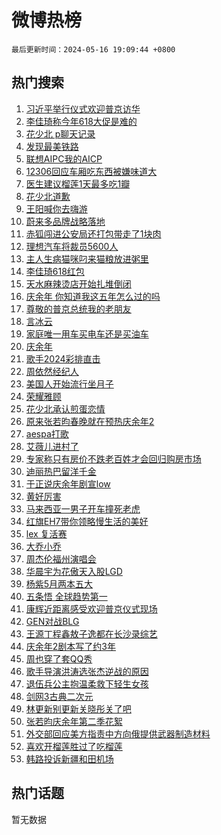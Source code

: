 # 微博热榜

`最后更新时间：2024-05-16 19:09:44 +0800`

## 热门搜索

1. [习近平举行仪式欢迎普京访华](https://m.weibo.cn/search?containerid=100103type%3D1%26t%3D10%26q%3D%23%E4%B9%A0%E8%BF%91%E5%B9%B3%E4%B8%BE%E8%A1%8C%E4%BB%AA%E5%BC%8F%E6%AC%A2%E8%BF%8E%E6%99%AE%E4%BA%AC%E8%AE%BF%E5%8D%8E%23&stream_entry_id=51&isnewpage=1&extparam=seat%3D1%26pos%3D0%26filter_type%3Drealtimehot%26stream_entry_id%3D51%26c_type%3D51%26dgr%3D0%26q%3D%2523%25E4%25B9%25A0%25E8%25BF%2591%25E5%25B9%25B3%25E4%25B8%25BE%25E8%25A1%258C%25E4%25BB%25AA%25E5%25BC%258F%25E6%25AC%25A2%25E8%25BF%258E%25E6%2599%25AE%25E4%25BA%25AC%25E8%25AE%25BF%25E5%258D%258E%2523%26cate%3D10103%26display_time%3D1715857783%26pre_seqid%3D171585778325200564225)
1. [李佳琦称今年618大促是难的](https://m.weibo.cn/search?containerid=100103type%3D1%26t%3D10%26q%3D%23%E6%9D%8E%E4%BD%B3%E7%90%A6%E7%A7%B0%E4%BB%8A%E5%B9%B4618%E5%A4%A7%E4%BF%83%E6%98%AF%E9%9A%BE%E7%9A%84%23&stream_entry_id=31&isnewpage=1&extparam=seat%3D1%26pos%3D0%26flag%3D2%26filter_type%3Drealtimehot%26c_type%3D31%26dgr%3D0%26cate%3D5001%26realpos%3D1%26stream_entry_id%3D31%26band_rank%3D1%26q%3D%2523%25E6%259D%258E%25E4%25BD%25B3%25E7%2590%25A6%25E7%25A7%25B0%25E4%25BB%258A%25E5%25B9%25B4618%25E5%25A4%25A7%25E4%25BF%2583%25E6%2598%25AF%25E9%259A%25BE%25E7%259A%2584%2523%26lcate%3D5001%26display_time%3D1715857783%26pre_seqid%3D171585778325200564225)
1. [花少北 p聊天记录](https://m.weibo.cn/search?containerid=100103type%3D1%26t%3D10%26q%3D%E8%8A%B1%E5%B0%91%E5%8C%97+p%E8%81%8A%E5%A4%A9%E8%AE%B0%E5%BD%95&stream_entry_id=31&isnewpage=1&extparam=seat%3D1%26pos%3D1%26flag%3D1%26filter_type%3Drealtimehot%26c_type%3D31%26dgr%3D0%26cate%3D5001%26realpos%3D2%26stream_entry_id%3D31%26band_rank%3D2%26q%3D%25E8%258A%25B1%25E5%25B0%2591%25E5%258C%2597%2520p%25E8%2581%258A%25E5%25A4%25A9%25E8%25AE%25B0%25E5%25BD%2595%26lcate%3D5001%26display_time%3D1715857783%26pre_seqid%3D171585778325200564225)
1. [发现最美铁路](https://m.weibo.cn/search?containerid=100103type%3D1%26t%3D10%26q%3D%23%E5%8F%91%E7%8E%B0%E6%9C%80%E7%BE%8E%E9%93%81%E8%B7%AF%23&stream_entry_id=31&isnewpage=1&extparam=seat%3D1%26pos%3D2%26flag%3D0%26filter_type%3Drealtimehot%26c_type%3D31%26dgr%3D0%26cate%3D5001%26realpos%3D3%26stream_entry_id%3D31%26band_rank%3D3%26q%3D%2523%25E5%258F%2591%25E7%258E%25B0%25E6%259C%2580%25E7%25BE%258E%25E9%2593%2581%25E8%25B7%25AF%2523%26lcate%3D5001%26display_time%3D1715857783%26pre_seqid%3D171585778325200564225)
1. [联想AIPC我的AICP](https://m.weibo.cn/search?containerid=100103type%3D1%26t%3D10%26q%3D%23%E8%81%94%E6%83%B3AIPC%E6%88%91%E7%9A%84AICP%23&stream_entry_id=31&isnewpage=1&extparam=seat%3D1%26pos%3D3%26topic_ad%3D1%26filter_type%3Drealtimehot%26c_type%3D31%26dgr%3D0%26adid%3D236575%26lcate%3D5001%26stream_entry_id%3D31%26band_rank%3D4%26cate%3D5001%26q%3D%2523%25E8%2581%2594%25E6%2583%25B3AIPC%25E6%2588%2591%25E7%259A%2584AICP%2523%26is_ad_pos%3D1%26display_time%3D1715857783%26pre_seqid%3D171585778325200564225)
1. [12306回应车厢吃东西被嫌味道大](https://m.weibo.cn/search?containerid=100103type%3D1%26t%3D10%26q%3D%2312306%E5%9B%9E%E5%BA%94%E8%BD%A6%E5%8E%A2%E5%90%83%E4%B8%9C%E8%A5%BF%E8%A2%AB%E5%AB%8C%E5%91%B3%E9%81%93%E5%A4%A7%23&stream_entry_id=31&isnewpage=1&extparam=seat%3D1%26pos%3D4%26flag%3D0%26filter_type%3Drealtimehot%26c_type%3D31%26dgr%3D0%26cate%3D5001%26realpos%3D4%26stream_entry_id%3D31%26band_rank%3D4%26q%3D%252312306%25E5%259B%259E%25E5%25BA%2594%25E8%25BD%25A6%25E5%258E%25A2%25E5%2590%2583%25E4%25B8%259C%25E8%25A5%25BF%25E8%25A2%25AB%25E5%25AB%258C%25E5%2591%25B3%25E9%2581%2593%25E5%25A4%25A7%2523%26lcate%3D5001%26display_time%3D1715857783%26pre_seqid%3D171585778325200564225)
1. [医生建议榴莲1天最多吃1瓣](https://m.weibo.cn/search?containerid=100103type%3D1%26t%3D10%26q%3D%23%E5%8C%BB%E7%94%9F%E5%BB%BA%E8%AE%AE%E6%A6%B4%E8%8E%B21%E5%A4%A9%E6%9C%80%E5%A4%9A%E5%90%831%E7%93%A3%23&stream_entry_id=31&isnewpage=1&extparam=seat%3D1%26pos%3D5%26flag%3D2%26filter_type%3Drealtimehot%26c_type%3D31%26dgr%3D0%26cate%3D5001%26realpos%3D5%26stream_entry_id%3D31%26band_rank%3D5%26q%3D%2523%25E5%258C%25BB%25E7%2594%259F%25E5%25BB%25BA%25E8%25AE%25AE%25E6%25A6%25B4%25E8%258E%25B21%25E5%25A4%25A9%25E6%259C%2580%25E5%25A4%259A%25E5%2590%25831%25E7%2593%25A3%2523%26lcate%3D5001%26display_time%3D1715857783%26pre_seqid%3D171585778325200564225)
1. [花少北道歉](https://m.weibo.cn/search?containerid=100103type%3D1%26t%3D10%26q%3D%23%E8%8A%B1%E5%B0%91%E5%8C%97%E9%81%93%E6%AD%89%23&stream_entry_id=31&isnewpage=1&extparam=seat%3D1%26pos%3D6%26flag%3D0%26filter_type%3Drealtimehot%26c_type%3D31%26dgr%3D0%26cate%3D5001%26realpos%3D6%26stream_entry_id%3D31%26band_rank%3D6%26q%3D%2523%25E8%258A%25B1%25E5%25B0%2591%25E5%258C%2597%25E9%2581%2593%25E6%25AD%2589%2523%26lcate%3D5001%26display_time%3D1715857783%26pre_seqid%3D171585778325200564225)
1. [王阳喊你去嗨游](https://m.weibo.cn/search?containerid=100103type%3D1%26t%3D10%26q%3D%23%E7%8E%8B%E9%98%B3%E5%96%8A%E4%BD%A0%E5%8E%BB%E5%97%A8%E6%B8%B8%23&stream_entry_id=31&isnewpage=1&extparam=seat%3D1%26pos%3D7%26topic_ad%3D1%26filter_type%3Drealtimehot%26c_type%3D31%26dgr%3D0%26adid%3D236587%26lcate%3D5001%26stream_entry_id%3D31%26band_rank%3D7%26cate%3D5001%26q%3D%2523%25E7%258E%258B%25E9%2598%25B3%25E5%2596%258A%25E4%25BD%25A0%25E5%258E%25BB%25E5%2597%25A8%25E6%25B8%25B8%2523%26is_ad_pos%3D1%26display_time%3D1715857783%26pre_seqid%3D171585778325200564225)
1. [蔚来多品牌战略落地](https://m.weibo.cn/search?containerid=100103type%3D1%26t%3D10%26q%3D%23%E8%94%9A%E6%9D%A5%E5%A4%9A%E5%93%81%E7%89%8C%E6%88%98%E7%95%A5%E8%90%BD%E5%9C%B0%23&stream_entry_id=31&isnewpage=1&extparam=seat%3D1%26pos%3D8%26flag%3D1%26filter_type%3Drealtimehot%26c_type%3D31%26dgr%3D0%26cate%3D5001%26realpos%3D7%26stream_entry_id%3D31%26band_rank%3D7%26q%3D%2523%25E8%2594%259A%25E6%259D%25A5%25E5%25A4%259A%25E5%2593%2581%25E7%2589%258C%25E6%2588%2598%25E7%2595%25A5%25E8%2590%25BD%25E5%259C%25B0%2523%26lcate%3D5001%26display_time%3D1715857783%26pre_seqid%3D171585778325200564225)
1. [赤狐闯进公安局还打包带走了1块肉](https://m.weibo.cn/search?containerid=100103type%3D1%26t%3D10%26q%3D%23%E8%B5%A4%E7%8B%90%E9%97%AF%E8%BF%9B%E5%85%AC%E5%AE%89%E5%B1%80%E8%BF%98%E6%89%93%E5%8C%85%E5%B8%A6%E8%B5%B0%E4%BA%861%E5%9D%97%E8%82%89%23&stream_entry_id=31&isnewpage=1&extparam=seat%3D1%26pos%3D9%26flag%3D32768%26filter_type%3Drealtimehot%26c_type%3D31%26dgr%3D0%26cate%3D5001%26realpos%3D8%26stream_entry_id%3D31%26band_rank%3D8%26q%3D%2523%25E8%25B5%25A4%25E7%258B%2590%25E9%2597%25AF%25E8%25BF%259B%25E5%2585%25AC%25E5%25AE%2589%25E5%25B1%2580%25E8%25BF%2598%25E6%2589%2593%25E5%258C%2585%25E5%25B8%25A6%25E8%25B5%25B0%25E4%25BA%25861%25E5%259D%2597%25E8%2582%2589%2523%26lcate%3D5001%26display_time%3D1715857783%26pre_seqid%3D171585778325200564225)
1. [理想汽车将裁员5600人](https://m.weibo.cn/search?containerid=100103type%3D1%26t%3D10%26q%3D%23%E7%90%86%E6%83%B3%E6%B1%BD%E8%BD%A6%E5%B0%86%E8%A3%81%E5%91%985600%E4%BA%BA%23&stream_entry_id=31&isnewpage=1&extparam=seat%3D1%26pos%3D10%26flag%3D1%26filter_type%3Drealtimehot%26c_type%3D31%26dgr%3D0%26cate%3D5001%26realpos%3D9%26stream_entry_id%3D31%26band_rank%3D9%26q%3D%2523%25E7%2590%2586%25E6%2583%25B3%25E6%25B1%25BD%25E8%25BD%25A6%25E5%25B0%2586%25E8%25A3%2581%25E5%2591%25985600%25E4%25BA%25BA%2523%26lcate%3D5001%26display_time%3D1715857783%26pre_seqid%3D171585778325200564225)
1. [主人生病猫咪叼来猫粮放进粥里](https://m.weibo.cn/search?containerid=100103type%3D1%26t%3D10%26q%3D%23%E4%B8%BB%E4%BA%BA%E7%94%9F%E7%97%85%E7%8C%AB%E5%92%AA%E5%8F%BC%E6%9D%A5%E7%8C%AB%E7%B2%AE%E6%94%BE%E8%BF%9B%E7%B2%A5%E9%87%8C%23&stream_entry_id=31&isnewpage=1&extparam=seat%3D1%26pos%3D11%26flag%3D32768%26filter_type%3Drealtimehot%26c_type%3D31%26dgr%3D0%26cate%3D5001%26realpos%3D10%26stream_entry_id%3D31%26band_rank%3D10%26q%3D%2523%25E4%25B8%25BB%25E4%25BA%25BA%25E7%2594%259F%25E7%2597%2585%25E7%258C%25AB%25E5%2592%25AA%25E5%258F%25BC%25E6%259D%25A5%25E7%258C%25AB%25E7%25B2%25AE%25E6%2594%25BE%25E8%25BF%259B%25E7%25B2%25A5%25E9%2587%258C%2523%26lcate%3D5001%26display_time%3D1715857783%26pre_seqid%3D171585778325200564225)
1. [李佳琦618红包](https://m.weibo.cn/search?containerid=100103type%3D1%26t%3D10%26q%3D%23%E6%9D%8E%E4%BD%B3%E7%90%A6618%E7%BA%A2%E5%8C%85%23&stream_entry_id=31&isnewpage=1&extparam=seat%3D1%26pos%3D12%26flag%3D1%26filter_type%3Drealtimehot%26c_type%3D31%26dgr%3D0%26cate%3D5001%26realpos%3D11%26stream_entry_id%3D31%26band_rank%3D11%26q%3D%2523%25E6%259D%258E%25E4%25BD%25B3%25E7%2590%25A6618%25E7%25BA%25A2%25E5%258C%2585%2523%26lcate%3D5001%26display_time%3D1715857783%26pre_seqid%3D171585778325200564225)
1. [天水麻辣烫店开始扎堆倒闭](https://m.weibo.cn/search?containerid=100103type%3D1%26t%3D10%26q%3D%23%E5%A4%A9%E6%B0%B4%E9%BA%BB%E8%BE%A3%E7%83%AB%E5%BA%97%E5%BC%80%E5%A7%8B%E6%89%8E%E5%A0%86%E5%80%92%E9%97%AD%23&stream_entry_id=31&isnewpage=1&extparam=seat%3D1%26pos%3D13%26flag%3D2%26filter_type%3Drealtimehot%26c_type%3D31%26dgr%3D0%26cate%3D5001%26realpos%3D12%26stream_entry_id%3D31%26band_rank%3D12%26q%3D%2523%25E5%25A4%25A9%25E6%25B0%25B4%25E9%25BA%25BB%25E8%25BE%25A3%25E7%2583%25AB%25E5%25BA%2597%25E5%25BC%2580%25E5%25A7%258B%25E6%2589%258E%25E5%25A0%2586%25E5%2580%2592%25E9%2597%25AD%2523%26lcate%3D5001%26display_time%3D1715857783%26pre_seqid%3D171585778325200564225)
1. [庆余年 你知道我这五年怎么过的吗](https://m.weibo.cn/search?containerid=100103type%3D1%26t%3D10%26q%3D%E5%BA%86%E4%BD%99%E5%B9%B4+%E4%BD%A0%E7%9F%A5%E9%81%93%E6%88%91%E8%BF%99%E4%BA%94%E5%B9%B4%E6%80%8E%E4%B9%88%E8%BF%87%E7%9A%84%E5%90%97&stream_entry_id=31&isnewpage=1&extparam=seat%3D1%26pos%3D14%26flag%3D1%26filter_type%3Drealtimehot%26c_type%3D31%26dgr%3D0%26cate%3D5001%26realpos%3D13%26stream_entry_id%3D31%26band_rank%3D13%26q%3D%25E5%25BA%2586%25E4%25BD%2599%25E5%25B9%25B4%2520%25E4%25BD%25A0%25E7%259F%25A5%25E9%2581%2593%25E6%2588%2591%25E8%25BF%2599%25E4%25BA%2594%25E5%25B9%25B4%25E6%2580%258E%25E4%25B9%2588%25E8%25BF%2587%25E7%259A%2584%25E5%2590%2597%26lcate%3D5001%26display_time%3D1715857783%26pre_seqid%3D171585778325200564225)
1. [尊敬的普京总统我的老朋友](https://m.weibo.cn/search?containerid=100103type%3D1%26t%3D10%26q%3D%23%E5%B0%8A%E6%95%AC%E7%9A%84%E6%99%AE%E4%BA%AC%E6%80%BB%E7%BB%9F%E6%88%91%E7%9A%84%E8%80%81%E6%9C%8B%E5%8F%8B%23&stream_entry_id=31&isnewpage=1&extparam=seat%3D1%26pos%3D15%26flag%3D2%26filter_type%3Drealtimehot%26c_type%3D31%26dgr%3D0%26cate%3D5001%26realpos%3D14%26stream_entry_id%3D31%26band_rank%3D14%26q%3D%2523%25E5%25B0%258A%25E6%2595%25AC%25E7%259A%2584%25E6%2599%25AE%25E4%25BA%25AC%25E6%2580%25BB%25E7%25BB%259F%25E6%2588%2591%25E7%259A%2584%25E8%2580%2581%25E6%259C%258B%25E5%258F%258B%2523%26lcate%3D5001%26display_time%3D1715857783%26pre_seqid%3D171585778325200564225)
1. [言冰云](https://m.weibo.cn/search?containerid=100103type%3D1%26t%3D10%26q%3D%E8%A8%80%E5%86%B0%E4%BA%91&stream_entry_id=31&isnewpage=1&extparam=seat%3D1%26pos%3D16%26flag%3D2%26filter_type%3Drealtimehot%26c_type%3D31%26dgr%3D0%26cate%3D5001%26realpos%3D15%26stream_entry_id%3D31%26band_rank%3D15%26q%3D%25E8%25A8%2580%25E5%2586%25B0%25E4%25BA%2591%26lcate%3D5001%26display_time%3D1715857783%26pre_seqid%3D171585778325200564225)
1. [家庭唯一用车买电车还是买油车](https://m.weibo.cn/search?containerid=100103type%3D1%26t%3D10%26q%3D%23%E5%AE%B6%E5%BA%AD%E5%94%AF%E4%B8%80%E7%94%A8%E8%BD%A6%E4%B9%B0%E7%94%B5%E8%BD%A6%E8%BF%98%E6%98%AF%E4%B9%B0%E6%B2%B9%E8%BD%A6%23&stream_entry_id=31&isnewpage=1&extparam=seat%3D1%26pos%3D17%26flag%3D1%26filter_type%3Drealtimehot%26c_type%3D31%26dgr%3D0%26cate%3D5001%26realpos%3D16%26stream_entry_id%3D31%26band_rank%3D16%26q%3D%2523%25E5%25AE%25B6%25E5%25BA%25AD%25E5%2594%25AF%25E4%25B8%2580%25E7%2594%25A8%25E8%25BD%25A6%25E4%25B9%25B0%25E7%2594%25B5%25E8%25BD%25A6%25E8%25BF%2598%25E6%2598%25AF%25E4%25B9%25B0%25E6%25B2%25B9%25E8%25BD%25A6%2523%26lcate%3D5001%26display_time%3D1715857783%26pre_seqid%3D171585778325200564225)
1. [庆余年](https://m.weibo.cn/search?containerid=100103type%3D1%26t%3D10%26q%3D%E5%BA%86%E4%BD%99%E5%B9%B4&stream_entry_id=31&isnewpage=1&extparam=seat%3D1%26pos%3D18%26flag%3D0%26filter_type%3Drealtimehot%26c_type%3D31%26dgr%3D0%26cate%3D5001%26realpos%3D17%26stream_entry_id%3D31%26band_rank%3D17%26q%3D%25E5%25BA%2586%25E4%25BD%2599%25E5%25B9%25B4%26lcate%3D5001%26display_time%3D1715857783%26pre_seqid%3D171585778325200564225)
1. [歌手2024彩排直击](https://m.weibo.cn/search?containerid=100103type%3D1%26t%3D10%26q%3D%23%E6%AD%8C%E6%89%8B2024%E5%BD%A9%E6%8E%92%E7%9B%B4%E5%87%BB%23&stream_entry_id=31&isnewpage=1&extparam=seat%3D1%26pos%3D19%26flag%3D1%26filter_type%3Drealtimehot%26c_type%3D31%26dgr%3D0%26cate%3D5001%26realpos%3D18%26stream_entry_id%3D31%26band_rank%3D18%26q%3D%2523%25E6%25AD%258C%25E6%2589%258B2024%25E5%25BD%25A9%25E6%258E%2592%25E7%259B%25B4%25E5%2587%25BB%2523%26lcate%3D5001%26display_time%3D1715857783%26pre_seqid%3D171585778325200564225)
1. [周依然经纪人](https://m.weibo.cn/search?containerid=100103type%3D1%26t%3D10%26q%3D%E5%91%A8%E4%BE%9D%E7%84%B6%E7%BB%8F%E7%BA%AA%E4%BA%BA&stream_entry_id=31&isnewpage=1&extparam=seat%3D1%26pos%3D20%26flag%3D0%26filter_type%3Drealtimehot%26c_type%3D31%26dgr%3D0%26cate%3D5001%26realpos%3D19%26stream_entry_id%3D31%26band_rank%3D19%26q%3D%25E5%2591%25A8%25E4%25BE%259D%25E7%2584%25B6%25E7%25BB%258F%25E7%25BA%25AA%25E4%25BA%25BA%26lcate%3D5001%26display_time%3D1715857783%26pre_seqid%3D171585778325200564225)
1. [美国人开始流行坐月子](https://m.weibo.cn/search?containerid=100103type%3D1%26t%3D10%26q%3D%23%E7%BE%8E%E5%9B%BD%E4%BA%BA%E5%BC%80%E5%A7%8B%E6%B5%81%E8%A1%8C%E5%9D%90%E6%9C%88%E5%AD%90%23&stream_entry_id=31&isnewpage=1&extparam=seat%3D1%26pos%3D21%26flag%3D0%26filter_type%3Drealtimehot%26c_type%3D31%26dgr%3D0%26cate%3D5001%26realpos%3D20%26stream_entry_id%3D31%26band_rank%3D20%26q%3D%2523%25E7%25BE%258E%25E5%259B%25BD%25E4%25BA%25BA%25E5%25BC%2580%25E5%25A7%258B%25E6%25B5%2581%25E8%25A1%258C%25E5%259D%2590%25E6%259C%2588%25E5%25AD%2590%2523%26lcate%3D5001%26display_time%3D1715857783%26pre_seqid%3D171585778325200564225)
1. [荣耀雅顾](https://m.weibo.cn/search?containerid=100103type%3D1%26t%3D10%26q%3D%23%E8%8D%A3%E8%80%80%E9%9B%85%E9%A1%BE%23&stream_entry_id=31&isnewpage=1&extparam=seat%3D1%26pos%3D22%26flag%3D0%26filter_type%3Drealtimehot%26c_type%3D31%26dgr%3D0%26adid%3D236672%26realpos%3D21%26stream_entry_id%3D31%26band_rank%3D21%26q%3D%2523%25E8%258D%25A3%25E8%2580%2580%25E9%259B%2585%25E9%25A1%25BE%2523%26cate%3D5001%26lcate%3D5001%26display_time%3D1715857783%26pre_seqid%3D171585778325200564225)
1. [花少北承认煎蛋恋情](https://m.weibo.cn/search?containerid=100103type%3D1%26t%3D10%26q%3D%23%E8%8A%B1%E5%B0%91%E5%8C%97%E6%89%BF%E8%AE%A4%E7%85%8E%E8%9B%8B%E6%81%8B%E6%83%85%23&stream_entry_id=31&isnewpage=1&extparam=seat%3D1%26pos%3D23%26flag%3D0%26filter_type%3Drealtimehot%26c_type%3D31%26dgr%3D0%26cate%3D5001%26realpos%3D22%26stream_entry_id%3D31%26band_rank%3D22%26q%3D%2523%25E8%258A%25B1%25E5%25B0%2591%25E5%258C%2597%25E6%2589%25BF%25E8%25AE%25A4%25E7%2585%258E%25E8%259B%258B%25E6%2581%258B%25E6%2583%2585%2523%26lcate%3D5001%26display_time%3D1715857783%26pre_seqid%3D171585778325200564225)
1. [原来张若昀春晚就在预热庆余年2](https://m.weibo.cn/search?containerid=100103type%3D1%26t%3D10%26q%3D%23%E5%8E%9F%E6%9D%A5%E5%BC%A0%E8%8B%A5%E6%98%80%E6%98%A5%E6%99%9A%E5%B0%B1%E5%9C%A8%E9%A2%84%E7%83%AD%E5%BA%86%E4%BD%99%E5%B9%B42%23&stream_entry_id=31&isnewpage=1&extparam=seat%3D1%26pos%3D24%26flag%3D1%26filter_type%3Drealtimehot%26c_type%3D31%26dgr%3D0%26cate%3D5001%26realpos%3D23%26stream_entry_id%3D31%26band_rank%3D23%26q%3D%2523%25E5%258E%259F%25E6%259D%25A5%25E5%25BC%25A0%25E8%258B%25A5%25E6%2598%2580%25E6%2598%25A5%25E6%2599%259A%25E5%25B0%25B1%25E5%259C%25A8%25E9%25A2%2584%25E7%2583%25AD%25E5%25BA%2586%25E4%25BD%2599%25E5%25B9%25B42%2523%26lcate%3D5001%26display_time%3D1715857783%26pre_seqid%3D171585778325200564225)
1. [aespa打歌](https://m.weibo.cn/search?containerid=100103type%3D1%26t%3D10%26q%3Daespa%E6%89%93%E6%AD%8C&stream_entry_id=31&isnewpage=1&extparam=seat%3D1%26pos%3D25%26flag%3D1%26filter_type%3Drealtimehot%26c_type%3D31%26dgr%3D0%26cate%3D5001%26realpos%3D24%26stream_entry_id%3D31%26band_rank%3D24%26q%3Daespa%25E6%2589%2593%25E6%25AD%258C%26lcate%3D5001%26display_time%3D1715857783%26pre_seqid%3D171585778325200564225)
1. [艾薇儿进村了](https://m.weibo.cn/search?containerid=100103type%3D1%26t%3D10%26q%3D%E8%89%BE%E8%96%87%E5%84%BF%E8%BF%9B%E6%9D%91%E4%BA%86&stream_entry_id=31&isnewpage=1&extparam=seat%3D1%26pos%3D26%26flag%3D1%26filter_type%3Drealtimehot%26c_type%3D31%26dgr%3D0%26cate%3D5001%26realpos%3D25%26stream_entry_id%3D31%26band_rank%3D25%26q%3D%25E8%2589%25BE%25E8%2596%2587%25E5%2584%25BF%25E8%25BF%259B%25E6%259D%2591%25E4%25BA%2586%26lcate%3D5001%26display_time%3D1715857783%26pre_seqid%3D171585778325200564225)
1. [专家称只有房价不跌老百姓才会回归购房市场](https://m.weibo.cn/search?containerid=100103type%3D1%26t%3D10%26q%3D%23%E4%B8%93%E5%AE%B6%E7%A7%B0%E5%8F%AA%E6%9C%89%E6%88%BF%E4%BB%B7%E4%B8%8D%E8%B7%8C%E8%80%81%E7%99%BE%E5%A7%93%E6%89%8D%E4%BC%9A%E5%9B%9E%E5%BD%92%E8%B4%AD%E6%88%BF%E5%B8%82%E5%9C%BA%23&stream_entry_id=31&isnewpage=1&extparam=seat%3D1%26pos%3D27%26flag%3D1%26filter_type%3Drealtimehot%26c_type%3D31%26dgr%3D0%26cate%3D5001%26realpos%3D26%26stream_entry_id%3D31%26band_rank%3D26%26q%3D%2523%25E4%25B8%2593%25E5%25AE%25B6%25E7%25A7%25B0%25E5%258F%25AA%25E6%259C%2589%25E6%2588%25BF%25E4%25BB%25B7%25E4%25B8%258D%25E8%25B7%258C%25E8%2580%2581%25E7%2599%25BE%25E5%25A7%2593%25E6%2589%258D%25E4%25BC%259A%25E5%259B%259E%25E5%25BD%2592%25E8%25B4%25AD%25E6%2588%25BF%25E5%25B8%2582%25E5%259C%25BA%2523%26lcate%3D5001%26display_time%3D1715857783%26pre_seqid%3D171585778325200564225)
1. [迪丽热巴留洋千金](https://m.weibo.cn/search?containerid=100103type%3D1%26t%3D10%26q%3D%23%E8%BF%AA%E4%B8%BD%E7%83%AD%E5%B7%B4%E7%95%99%E6%B4%8B%E5%8D%83%E9%87%91%23&stream_entry_id=31&isnewpage=1&extparam=seat%3D1%26pos%3D28%26flag%3D1%26filter_type%3Drealtimehot%26c_type%3D31%26dgr%3D0%26cate%3D5001%26realpos%3D27%26stream_entry_id%3D31%26band_rank%3D27%26q%3D%2523%25E8%25BF%25AA%25E4%25B8%25BD%25E7%2583%25AD%25E5%25B7%25B4%25E7%2595%2599%25E6%25B4%258B%25E5%258D%2583%25E9%2587%2591%2523%26lcate%3D5001%26display_time%3D1715857783%26pre_seqid%3D171585778325200564225)
1. [于正说庆余年剧宣low](https://m.weibo.cn/search?containerid=100103type%3D1%26t%3D10%26q%3D%23%E4%BA%8E%E6%AD%A3%E8%AF%B4%E5%BA%86%E4%BD%99%E5%B9%B4%E5%89%A7%E5%AE%A3low%23&stream_entry_id=31&isnewpage=1&extparam=seat%3D1%26pos%3D29%26flag%3D0%26filter_type%3Drealtimehot%26c_type%3D31%26dgr%3D0%26cate%3D5001%26realpos%3D28%26stream_entry_id%3D31%26band_rank%3D28%26q%3D%2523%25E4%25BA%258E%25E6%25AD%25A3%25E8%25AF%25B4%25E5%25BA%2586%25E4%25BD%2599%25E5%25B9%25B4%25E5%2589%25A7%25E5%25AE%25A3low%2523%26lcate%3D5001%26display_time%3D1715857783%26pre_seqid%3D171585778325200564225)
1. [黄好厉害](https://m.weibo.cn/search?containerid=100103type%3D1%26t%3D10%26q%3D%E9%BB%84%E5%A5%BD%E5%8E%89%E5%AE%B3&stream_entry_id=31&isnewpage=1&extparam=seat%3D1%26pos%3D30%26flag%3D0%26filter_type%3Drealtimehot%26c_type%3D31%26dgr%3D0%26cate%3D5001%26realpos%3D29%26stream_entry_id%3D31%26band_rank%3D29%26q%3D%25E9%25BB%2584%25E5%25A5%25BD%25E5%258E%2589%25E5%25AE%25B3%26lcate%3D5001%26display_time%3D1715857783%26pre_seqid%3D171585778325200564225)
1. [马来西亚一男子开车撞死老虎](https://m.weibo.cn/search?containerid=100103type%3D1%26t%3D10%26q%3D%23%E9%A9%AC%E6%9D%A5%E8%A5%BF%E4%BA%9A%E4%B8%80%E7%94%B7%E5%AD%90%E5%BC%80%E8%BD%A6%E6%92%9E%E6%AD%BB%E8%80%81%E8%99%8E%23&stream_entry_id=31&isnewpage=1&extparam=seat%3D1%26pos%3D31%26flag%3D1%26filter_type%3Drealtimehot%26c_type%3D31%26dgr%3D0%26cate%3D5001%26realpos%3D30%26stream_entry_id%3D31%26band_rank%3D30%26q%3D%2523%25E9%25A9%25AC%25E6%259D%25A5%25E8%25A5%25BF%25E4%25BA%259A%25E4%25B8%2580%25E7%2594%25B7%25E5%25AD%2590%25E5%25BC%2580%25E8%25BD%25A6%25E6%2592%259E%25E6%25AD%25BB%25E8%2580%2581%25E8%2599%258E%2523%26lcate%3D5001%26display_time%3D1715857783%26pre_seqid%3D171585778325200564225)
1. [红旗EH7带你领略慢生活的美好](https://m.weibo.cn/search?containerid=100103type%3D1%26t%3D10%26q%3D%23%E7%BA%A2%E6%97%97EH7%E5%B8%A6%E4%BD%A0%E9%A2%86%E7%95%A5%E6%85%A2%E7%94%9F%E6%B4%BB%E7%9A%84%E7%BE%8E%E5%A5%BD%23&stream_entry_id=31&isnewpage=1&extparam=seat%3D1%26pos%3D32%26flag%3D0%26filter_type%3Drealtimehot%26c_type%3D31%26dgr%3D0%26adid%3D236602%26realpos%3D31%26stream_entry_id%3D31%26band_rank%3D31%26q%3D%2523%25E7%25BA%25A2%25E6%2597%2597EH7%25E5%25B8%25A6%25E4%25BD%25A0%25E9%25A2%2586%25E7%2595%25A5%25E6%2585%25A2%25E7%2594%259F%25E6%25B4%25BB%25E7%259A%2584%25E7%25BE%258E%25E5%25A5%25BD%2523%26cate%3D5001%26lcate%3D5001%26display_time%3D1715857783%26pre_seqid%3D171585778325200564225)
1. [lex 复活赛](https://m.weibo.cn/search?containerid=100103type%3D1%26t%3D10%26q%3Dlex+%E5%A4%8D%E6%B4%BB%E8%B5%9B&stream_entry_id=31&isnewpage=1&extparam=seat%3D1%26pos%3D33%26flag%3D0%26filter_type%3Drealtimehot%26c_type%3D31%26dgr%3D0%26cate%3D5001%26realpos%3D32%26stream_entry_id%3D31%26band_rank%3D32%26q%3Dlex%2520%25E5%25A4%258D%25E6%25B4%25BB%25E8%25B5%259B%26lcate%3D5001%26display_time%3D1715857783%26pre_seqid%3D171585778325200564225)
1. [大乔小乔](https://m.weibo.cn/search?containerid=100103type%3D1%26t%3D10%26q%3D%E5%A4%A7%E4%B9%94%E5%B0%8F%E4%B9%94&stream_entry_id=31&isnewpage=1&extparam=seat%3D1%26pos%3D34%26flag%3D1%26filter_type%3Drealtimehot%26c_type%3D31%26dgr%3D0%26cate%3D5001%26realpos%3D33%26stream_entry_id%3D31%26band_rank%3D33%26q%3D%25E5%25A4%25A7%25E4%25B9%2594%25E5%25B0%258F%25E4%25B9%2594%26lcate%3D5001%26display_time%3D1715857783%26pre_seqid%3D171585778325200564225)
1. [周杰伦福州演唱会](https://m.weibo.cn/search?containerid=100103type%3D1%26t%3D10%26q%3D%E5%91%A8%E6%9D%B0%E4%BC%A6%E7%A6%8F%E5%B7%9E%E6%BC%94%E5%94%B1%E4%BC%9A&stream_entry_id=31&isnewpage=1&extparam=seat%3D1%26pos%3D35%26flag%3D1%26filter_type%3Drealtimehot%26c_type%3D31%26dgr%3D0%26cate%3D5001%26realpos%3D34%26stream_entry_id%3D31%26band_rank%3D34%26q%3D%25E5%2591%25A8%25E6%259D%25B0%25E4%25BC%25A6%25E7%25A6%258F%25E5%25B7%259E%25E6%25BC%2594%25E5%2594%25B1%25E4%25BC%259A%26lcate%3D5001%26display_time%3D1715857783%26pre_seqid%3D171585778325200564225)
1. [华晨宇为花傲天入股LGD](https://m.weibo.cn/search?containerid=100103type%3D1%26t%3D10%26q%3D%23%E5%8D%8E%E6%99%A8%E5%AE%87%E4%B8%BA%E8%8A%B1%E5%82%B2%E5%A4%A9%E5%85%A5%E8%82%A1LGD%23&stream_entry_id=31&isnewpage=1&extparam=seat%3D1%26pos%3D36%26flag%3D1%26filter_type%3Drealtimehot%26c_type%3D31%26dgr%3D0%26cate%3D5001%26realpos%3D35%26stream_entry_id%3D31%26band_rank%3D35%26q%3D%2523%25E5%258D%258E%25E6%2599%25A8%25E5%25AE%2587%25E4%25B8%25BA%25E8%258A%25B1%25E5%2582%25B2%25E5%25A4%25A9%25E5%2585%25A5%25E8%2582%25A1LGD%2523%26lcate%3D5001%26display_time%3D1715857783%26pre_seqid%3D171585778325200564225)
1. [杨紫5月两本五大](https://m.weibo.cn/search?containerid=100103type%3D1%26t%3D10%26q%3D%23%E6%9D%A8%E7%B4%AB5%E6%9C%88%E4%B8%A4%E6%9C%AC%E4%BA%94%E5%A4%A7%23&stream_entry_id=31&isnewpage=1&extparam=seat%3D1%26pos%3D37%26flag%3D0%26filter_type%3Drealtimehot%26c_type%3D31%26dgr%3D0%26cate%3D5001%26realpos%3D36%26stream_entry_id%3D31%26band_rank%3D36%26q%3D%2523%25E6%259D%25A8%25E7%25B4%25AB5%25E6%259C%2588%25E4%25B8%25A4%25E6%259C%25AC%25E4%25BA%2594%25E5%25A4%25A7%2523%26lcate%3D5001%26display_time%3D1715857783%26pre_seqid%3D171585778325200564225)
1. [五条悟 全球趋势第一](https://m.weibo.cn/search?containerid=100103type%3D1%26t%3D10%26q%3D%E4%BA%94%E6%9D%A1%E6%82%9F+%E5%85%A8%E7%90%83%E8%B6%8B%E5%8A%BF%E7%AC%AC%E4%B8%80&stream_entry_id=31&isnewpage=1&extparam=seat%3D1%26pos%3D38%26flag%3D0%26filter_type%3Drealtimehot%26c_type%3D31%26dgr%3D0%26cate%3D5001%26realpos%3D37%26stream_entry_id%3D31%26band_rank%3D37%26q%3D%25E4%25BA%2594%25E6%259D%25A1%25E6%2582%259F%2520%25E5%2585%25A8%25E7%2590%2583%25E8%25B6%258B%25E5%258A%25BF%25E7%25AC%25AC%25E4%25B8%2580%26lcate%3D5001%26display_time%3D1715857783%26pre_seqid%3D171585778325200564225)
1. [康辉近距离感受欢迎普京仪式现场](https://m.weibo.cn/search?containerid=100103type%3D1%26t%3D10%26q%3D%23%E5%BA%B7%E8%BE%89%E8%BF%91%E8%B7%9D%E7%A6%BB%E6%84%9F%E5%8F%97%E6%AC%A2%E8%BF%8E%E6%99%AE%E4%BA%AC%E4%BB%AA%E5%BC%8F%E7%8E%B0%E5%9C%BA%23&stream_entry_id=31&isnewpage=1&extparam=seat%3D1%26pos%3D39%26flag%3D0%26filter_type%3Drealtimehot%26c_type%3D31%26dgr%3D0%26cate%3D5001%26realpos%3D38%26stream_entry_id%3D31%26band_rank%3D38%26q%3D%2523%25E5%25BA%25B7%25E8%25BE%2589%25E8%25BF%2591%25E8%25B7%259D%25E7%25A6%25BB%25E6%2584%259F%25E5%258F%2597%25E6%25AC%25A2%25E8%25BF%258E%25E6%2599%25AE%25E4%25BA%25AC%25E4%25BB%25AA%25E5%25BC%258F%25E7%258E%25B0%25E5%259C%25BA%2523%26lcate%3D5001%26display_time%3D1715857783%26pre_seqid%3D171585778325200564225)
1. [GEN对战BLG](https://m.weibo.cn/search?containerid=100103type%3D1%26t%3D10%26q%3D%23GEN%E5%AF%B9%E6%88%98BLG%23&stream_entry_id=31&isnewpage=1&extparam=seat%3D1%26pos%3D40%26flag%3D1%26filter_type%3Drealtimehot%26c_type%3D31%26dgr%3D0%26cate%3D5001%26realpos%3D39%26stream_entry_id%3D31%26band_rank%3D39%26q%3D%2523GEN%25E5%25AF%25B9%25E6%2588%2598BLG%2523%26lcate%3D5001%26display_time%3D1715857783%26pre_seqid%3D171585778325200564225)
1. [王源丁程鑫敖子逸都在长沙录综艺](https://m.weibo.cn/search?containerid=100103type%3D1%26t%3D10%26q%3D%23%E7%8E%8B%E6%BA%90%E4%B8%81%E7%A8%8B%E9%91%AB%E6%95%96%E5%AD%90%E9%80%B8%E9%83%BD%E5%9C%A8%E9%95%BF%E6%B2%99%E5%BD%95%E7%BB%BC%E8%89%BA%23&stream_entry_id=31&isnewpage=1&extparam=seat%3D1%26pos%3D41%26flag%3D0%26filter_type%3Drealtimehot%26c_type%3D31%26dgr%3D0%26cate%3D5001%26realpos%3D40%26stream_entry_id%3D31%26band_rank%3D40%26q%3D%2523%25E7%258E%258B%25E6%25BA%2590%25E4%25B8%2581%25E7%25A8%258B%25E9%2591%25AB%25E6%2595%2596%25E5%25AD%2590%25E9%2580%25B8%25E9%2583%25BD%25E5%259C%25A8%25E9%2595%25BF%25E6%25B2%2599%25E5%25BD%2595%25E7%25BB%25BC%25E8%2589%25BA%2523%26lcate%3D5001%26display_time%3D1715857783%26pre_seqid%3D171585778325200564225)
1. [庆余年2剧本写了约3年](https://m.weibo.cn/search?containerid=100103type%3D1%26t%3D10%26q%3D%23%E5%BA%86%E4%BD%99%E5%B9%B42%E5%89%A7%E6%9C%AC%E5%86%99%E4%BA%86%E7%BA%A63%E5%B9%B4%23&stream_entry_id=31&isnewpage=1&extparam=seat%3D1%26pos%3D42%26flag%3D1%26filter_type%3Drealtimehot%26c_type%3D31%26dgr%3D0%26cate%3D5001%26realpos%3D41%26stream_entry_id%3D31%26band_rank%3D41%26q%3D%2523%25E5%25BA%2586%25E4%25BD%2599%25E5%25B9%25B42%25E5%2589%25A7%25E6%259C%25AC%25E5%2586%2599%25E4%25BA%2586%25E7%25BA%25A63%25E5%25B9%25B4%2523%26lcate%3D5001%26display_time%3D1715857783%26pre_seqid%3D171585778325200564225)
1. [周也穿了套QQ秀](https://m.weibo.cn/search?containerid=100103type%3D1%26t%3D10%26q%3D%23%E5%91%A8%E4%B9%9F%E7%A9%BF%E4%BA%86%E5%A5%97QQ%E7%A7%80%23&stream_entry_id=31&isnewpage=1&extparam=seat%3D1%26pos%3D43%26flag%3D0%26filter_type%3Drealtimehot%26c_type%3D31%26dgr%3D0%26cate%3D5001%26realpos%3D42%26stream_entry_id%3D31%26band_rank%3D42%26q%3D%2523%25E5%2591%25A8%25E4%25B9%259F%25E7%25A9%25BF%25E4%25BA%2586%25E5%25A5%2597QQ%25E7%25A7%2580%2523%26lcate%3D5001%26display_time%3D1715857783%26pre_seqid%3D171585778325200564225)
1. [歌手导演洪涛选张杰逆战的原因](https://m.weibo.cn/search?containerid=100103type%3D1%26t%3D10%26q%3D%23%E6%AD%8C%E6%89%8B%E5%AF%BC%E6%BC%94%E6%B4%AA%E6%B6%9B%E9%80%89%E5%BC%A0%E6%9D%B0%E9%80%86%E6%88%98%E7%9A%84%E5%8E%9F%E5%9B%A0%23&stream_entry_id=31&isnewpage=1&extparam=seat%3D1%26pos%3D44%26flag%3D0%26filter_type%3Drealtimehot%26c_type%3D31%26dgr%3D0%26cate%3D5001%26realpos%3D43%26stream_entry_id%3D31%26band_rank%3D43%26q%3D%2523%25E6%25AD%258C%25E6%2589%258B%25E5%25AF%25BC%25E6%25BC%2594%25E6%25B4%25AA%25E6%25B6%259B%25E9%2580%2589%25E5%25BC%25A0%25E6%259D%25B0%25E9%2580%2586%25E6%2588%2598%25E7%259A%2584%25E5%258E%259F%25E5%259B%25A0%2523%26lcate%3D5001%26display_time%3D1715857783%26pre_seqid%3D171585778325200564225)
1. [退伍兵公主抱温柔救下轻生女孩](https://m.weibo.cn/search?containerid=100103type%3D1%26t%3D10%26q%3D%23%E9%80%80%E4%BC%8D%E5%85%B5%E5%85%AC%E4%B8%BB%E6%8A%B1%E6%B8%A9%E6%9F%94%E6%95%91%E4%B8%8B%E8%BD%BB%E7%94%9F%E5%A5%B3%E5%AD%A9%23&stream_entry_id=31&isnewpage=1&extparam=seat%3D1%26pos%3D45%26flag%3D32768%26filter_type%3Drealtimehot%26c_type%3D31%26dgr%3D0%26cate%3D5001%26realpos%3D44%26stream_entry_id%3D31%26band_rank%3D44%26q%3D%2523%25E9%2580%2580%25E4%25BC%258D%25E5%2585%25B5%25E5%2585%25AC%25E4%25B8%25BB%25E6%258A%25B1%25E6%25B8%25A9%25E6%259F%2594%25E6%2595%2591%25E4%25B8%258B%25E8%25BD%25BB%25E7%2594%259F%25E5%25A5%25B3%25E5%25AD%25A9%2523%26lcate%3D5001%26display_time%3D1715857783%26pre_seqid%3D171585778325200564225)
1. [剑网3古典二次元](https://m.weibo.cn/search?containerid=100103type%3D1%26t%3D10%26q%3D%E5%89%91%E7%BD%913%E5%8F%A4%E5%85%B8%E4%BA%8C%E6%AC%A1%E5%85%83&stream_entry_id=31&isnewpage=1&extparam=seat%3D1%26pos%3D46%26flag%3D1%26filter_type%3Drealtimehot%26c_type%3D31%26dgr%3D0%26cate%3D5001%26realpos%3D45%26stream_entry_id%3D31%26band_rank%3D45%26q%3D%25E5%2589%2591%25E7%25BD%25913%25E5%258F%25A4%25E5%2585%25B8%25E4%25BA%258C%25E6%25AC%25A1%25E5%2585%2583%26lcate%3D5001%26display_time%3D1715857783%26pre_seqid%3D171585778325200564225)
1. [林更新别更新关晓彤关了吧](https://m.weibo.cn/search?containerid=100103type%3D1%26t%3D10%26q%3D%23%E6%9E%97%E6%9B%B4%E6%96%B0%E5%88%AB%E6%9B%B4%E6%96%B0%E5%85%B3%E6%99%93%E5%BD%A4%E5%85%B3%E4%BA%86%E5%90%A7%23&stream_entry_id=31&isnewpage=1&extparam=seat%3D1%26pos%3D47%26flag%3D0%26filter_type%3Drealtimehot%26c_type%3D31%26dgr%3D0%26cate%3D5001%26realpos%3D46%26stream_entry_id%3D31%26band_rank%3D46%26q%3D%2523%25E6%259E%2597%25E6%259B%25B4%25E6%2596%25B0%25E5%2588%25AB%25E6%259B%25B4%25E6%2596%25B0%25E5%2585%25B3%25E6%2599%2593%25E5%25BD%25A4%25E5%2585%25B3%25E4%25BA%2586%25E5%2590%25A7%2523%26lcate%3D5001%26display_time%3D1715857783%26pre_seqid%3D171585778325200564225)
1. [张若昀庆余年第二季花絮](https://m.weibo.cn/search?containerid=100103type%3D1%26t%3D10%26q%3D%23%E5%BC%A0%E8%8B%A5%E6%98%80%E5%BA%86%E4%BD%99%E5%B9%B4%E7%AC%AC%E4%BA%8C%E5%AD%A3%E8%8A%B1%E7%B5%AE%23&stream_entry_id=31&isnewpage=1&extparam=seat%3D1%26pos%3D48%26flag%3D1%26filter_type%3Drealtimehot%26c_type%3D31%26dgr%3D0%26cate%3D5001%26realpos%3D47%26stream_entry_id%3D31%26band_rank%3D47%26q%3D%2523%25E5%25BC%25A0%25E8%258B%25A5%25E6%2598%2580%25E5%25BA%2586%25E4%25BD%2599%25E5%25B9%25B4%25E7%25AC%25AC%25E4%25BA%258C%25E5%25AD%25A3%25E8%258A%25B1%25E7%25B5%25AE%2523%26lcate%3D5001%26display_time%3D1715857783%26pre_seqid%3D171585778325200564225)
1. [外交部回应美方指责中方向俄提供武器制造材料](https://m.weibo.cn/search?containerid=100103type%3D1%26t%3D10%26q%3D%23%E5%A4%96%E4%BA%A4%E9%83%A8%E5%9B%9E%E5%BA%94%E7%BE%8E%E6%96%B9%E6%8C%87%E8%B4%A3%E4%B8%AD%E6%96%B9%E5%90%91%E4%BF%84%E6%8F%90%E4%BE%9B%E6%AD%A6%E5%99%A8%E5%88%B6%E9%80%A0%E6%9D%90%E6%96%99%23&stream_entry_id=31&isnewpage=1&extparam=seat%3D1%26pos%3D49%26flag%3D1%26filter_type%3Drealtimehot%26c_type%3D31%26dgr%3D0%26cate%3D5001%26realpos%3D48%26stream_entry_id%3D31%26band_rank%3D48%26q%3D%2523%25E5%25A4%2596%25E4%25BA%25A4%25E9%2583%25A8%25E5%259B%259E%25E5%25BA%2594%25E7%25BE%258E%25E6%2596%25B9%25E6%258C%2587%25E8%25B4%25A3%25E4%25B8%25AD%25E6%2596%25B9%25E5%2590%2591%25E4%25BF%2584%25E6%258F%2590%25E4%25BE%259B%25E6%25AD%25A6%25E5%2599%25A8%25E5%2588%25B6%25E9%2580%25A0%25E6%259D%2590%25E6%2596%2599%2523%26lcate%3D5001%26display_time%3D1715857783%26pre_seqid%3D171585778325200564225)
1. [喜欢开榴莲胜过了吃榴莲](https://m.weibo.cn/search?containerid=100103type%3D1%26t%3D10%26q%3D%23%E5%96%9C%E6%AC%A2%E5%BC%80%E6%A6%B4%E8%8E%B2%E8%83%9C%E8%BF%87%E4%BA%86%E5%90%83%E6%A6%B4%E8%8E%B2%23&stream_entry_id=31&isnewpage=1&extparam=seat%3D1%26pos%3D50%26flag%3D0%26filter_type%3Drealtimehot%26c_type%3D31%26dgr%3D0%26cate%3D5001%26realpos%3D49%26stream_entry_id%3D31%26band_rank%3D49%26q%3D%2523%25E5%2596%259C%25E6%25AC%25A2%25E5%25BC%2580%25E6%25A6%25B4%25E8%258E%25B2%25E8%2583%259C%25E8%25BF%2587%25E4%25BA%2586%25E5%2590%2583%25E6%25A6%25B4%25E8%258E%25B2%2523%26lcate%3D5001%26display_time%3D1715857783%26pre_seqid%3D171585778325200564225)
1. [韩路投诉新疆和田机场](https://m.weibo.cn/search?containerid=100103type%3D1%26t%3D10%26q%3D%E9%9F%A9%E8%B7%AF%E6%8A%95%E8%AF%89%E6%96%B0%E7%96%86%E5%92%8C%E7%94%B0%E6%9C%BA%E5%9C%BA&stream_entry_id=31&isnewpage=1&extparam=seat%3D1%26pos%3D51%26flag%3D1%26filter_type%3Drealtimehot%26c_type%3D31%26dgr%3D0%26cate%3D5001%26realpos%3D50%26stream_entry_id%3D31%26band_rank%3D50%26q%3D%25E9%259F%25A9%25E8%25B7%25AF%25E6%258A%2595%25E8%25AF%2589%25E6%2596%25B0%25E7%2596%2586%25E5%2592%258C%25E7%2594%25B0%25E6%259C%25BA%25E5%259C%25BA%26lcate%3D5001%26display_time%3D1715857783%26pre_seqid%3D171585778325200564225)

## 热门话题

暂无数据
